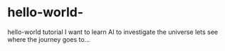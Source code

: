 # hello-world-
hello-world tutorial
I want to learn AI to investigate the universe
lets see where the journey goes to...
